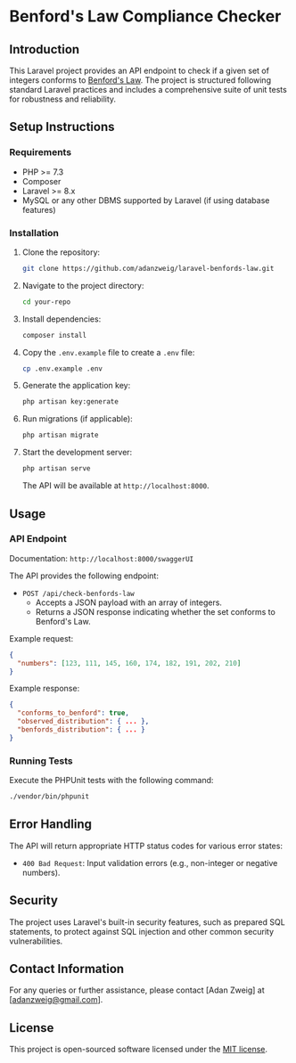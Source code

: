 # Benford's Law Compliance Checker

## Introduction
This Laravel project provides an API endpoint to check if a given set of integers conforms to [Benford's Law](https://en.wikipedia.org/wiki/Benford%27s_law). The project is structured following standard Laravel practices and includes a comprehensive suite of unit tests for robustness and reliability.

## Setup Instructions

### Requirements
- PHP >= 7.3
- Composer
- Laravel >= 8.x
- MySQL or any other DBMS supported by Laravel (if using database features)

### Installation
1. Clone the repository:
   ```sh
   git clone https://github.com/adanzweig/laravel-benfords-law.git
   ```
2. Navigate to the project directory:
   ```sh
   cd your-repo
   ```
3. Install dependencies:
   ```sh
   composer install
   ```
4. Copy the `.env.example` file to create a `.env` file:
   ```sh
   cp .env.example .env
   ```
5. Generate the application key:
   ```sh
   php artisan key:generate
   ```
6. Run migrations (if applicable):
   ```sh
   php artisan migrate
   ```
7. Start the development server:
   ```sh
   php artisan serve
   ```
   The API will be available at `http://localhost:8000`.

## Usage

### API Endpoint

Documentation:
`http://localhost:8000/swaggerUI`

The API provides the following endpoint:

- `POST /api/check-benfords-law`
  - Accepts a JSON payload with an array of integers.
  - Returns a JSON response indicating whether the set conforms to Benford's Law.

Example request:
```json
{
  "numbers": [123, 111, 145, 160, 174, 182, 191, 202, 210]
}
```

Example response:
```json
{
  "conforms_to_benford": true,
  "observed_distribution": { ... },
  "benfords_distribution": { ... }
}
```

### Running Tests
Execute the PHPUnit tests with the following command:
```sh
./vendor/bin/phpunit
```

## Error Handling
The API will return appropriate HTTP status codes for various error states:

- `400 Bad Request`: Input validation errors (e.g., non-integer or negative numbers).

## Security
The project uses Laravel's built-in security features, such as prepared SQL statements, to protect against SQL injection and other common security vulnerabilities.

## Contact Information
For any queries or further assistance, please contact [Adan Zweig] at [adanzweig@gmail.com].

## License
This project is open-sourced software licensed under the [MIT license](LICENSE).
